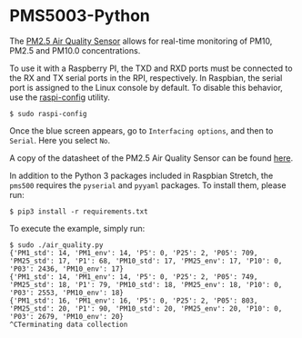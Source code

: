 # PMS5003-Python

The [PM2.5 Air Quality Sensor](https://learn.adafruit.com/pm25-air-quality-sensor) allows for real-time monitoring of PM10, PM2.5 and PM10.0 concentrations. 

To use it with a Raspberry PI, the TXD and RXD ports must be connected to the RX and TX serial ports in the RPI, respectively. In Raspbian, the serial port is assigned to the Linux console by default. To disable this behavior, use the [raspi-config](https://www.raspberrypi.org/documentation/configuration/raspi-config.md) utility. 

```
$ sudo raspi-config
```
Once the blue screen appears, go to `Interfacing options`, and then to `Serial`. Here you select `No`.  

A copy of the datasheet of the PM2.5 Air Quality Sensor can be found [here](https://cdn-shop.adafruit.com/product-files/3686/plantower-pms5003-manual_v2-3.pdf).


In addition to the Python 3 packages included in Raspbian Stretch, the `pms500` requires the `pyserial` and `pyyaml` packages. To install them, please run:

```
$ pip3 install -r requirements.txt
```

To execute the example, simply run:

```
$ sudo ./air_quality.py
{'PM1_std': 14, 'PM1_env': 14, 'P5': 0, 'P25': 2, 'P05': 709, 'PM25_std': 17, 'P1': 68, 'PM10_std': 17, 'PM25_env': 17, 'P10': 0, 'P03': 2436, 'PM10_env': 17}
{'PM1_std': 14, 'PM1_env': 14, 'P5': 0, 'P25': 2, 'P05': 749, 'PM25_std': 18, 'P1': 79, 'PM10_std': 18, 'PM25_env': 18, 'P10': 0, 'P03': 2553, 'PM10_env': 18}
{'PM1_std': 16, 'PM1_env': 16, 'P5': 0, 'P25': 2, 'P05': 803, 'PM25_std': 20, 'P1': 90, 'PM10_std': 20, 'PM25_env': 20, 'P10': 0, 'P03': 2679, 'PM10_env': 20}
^CTerminating data collection
```
